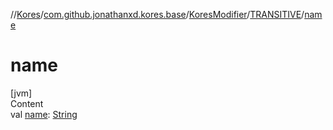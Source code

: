 //[Kores](../../../index.md)/[com.github.jonathanxd.kores.base](../../index.md)/[KoresModifier](../index.md)/[TRANSITIVE](index.md)/[name](name.md)



# name  
[jvm]  
Content  
val [name](name.md): [String](https://kotlinlang.org/api/latest/jvm/stdlib/kotlin/-string/index.html)  



